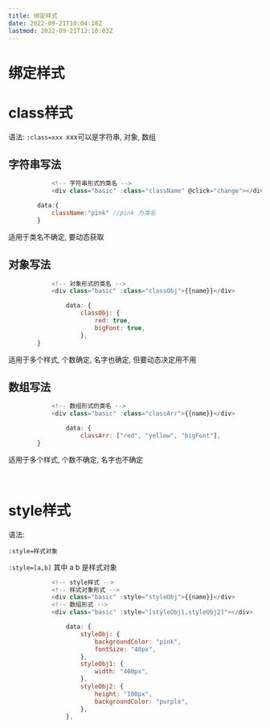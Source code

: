 ```yaml
---
title: 绑定样式
date: 2022-09-21T10:04:18Z
lastmod: 2022-09-21T12:10:03Z
---
```


# 绑定样式

# class样式

语法:  `:class=xxx ​`xxx可以是字符串, 对象, 数组

## 字符串写法

```js
            <!-- 字符串形式的类名 -->
            <div class="basic" :class="className" @click="change"></div>

		data:{
			className:"pink" //pink 为类名
		}
```

适用于类名不确定, 要动态获取

## 对象写法

```js
            <!-- 对象形式的类名 -->
            <div class="basic" :class="classObj">{{name}}</div>

                data: {
                    classObj: {
                        red: true,
                        bigFont: true,
                    },
		}
```

适用于多个样式, 个数确定, 名字也确定, 但要动态决定用不用

## 数组写法

```js
            <!-- 数组形式的类名 -->
            <div class="basic" :class="classArr">{{name}}</div>

                data: {
                    classArr: ["red", "yellow", "bigFont"],
		}
```

适用于多个样式, 个数不确定, 名字也不确定

‍

# style样式

语法: 

`:style=样式对象`

`:style=[a,b]` 其中 a b 是样式对象

```js
            <!-- style样式 -->
            <!-- 样式对象形式 -->
            <div class="basic" :style="styleObj">{{name}}</div>
            <!-- 数组形式 -->
            <div class="basic" :style="[styleObj1,styleObj2]"></div>

                data: {
                    styleObj: {
                        backgroundColor: "pink",
                        fontSize: "40px",
                    },
                    styleObj1: {
                        width: "400px",
                    },
                    styleObj2: {
                        height: "100px",
                        backgroundColor: "purple",
                    },
                },
```
